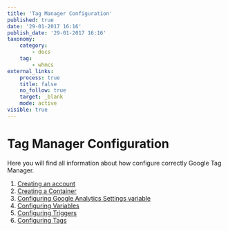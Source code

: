```yaml
---
title: 'Tag Manager Configuration'
published: true
date: '29-01-2017 16:16'
publish_date: '29-01-2017 16:16'
taxonomy:
    category:
        - docs
    tag:
        - whmcs
external_links:
    process: true
    title: false
    no_follow: true
    target: _blank
    mode: active
visible: true
---
```


# Tag Manager Configuration

Here you will find all information about how configure correctly Google Tag Manager.

1. [Creating an account][1]
2. [Creating a Container][2]
3. [Configuring Google Analytics Settings variable][3]
4. [Configuring Variables][4]
5. [Configuring Triggers][5]
6. [Configuring Tags][6]


[1]: /whmcs-gtm/tag-manager-configuration/creating-an-account "Creating an account"
[2]: /whmcs-gtm/tag-manager-configuration/creating-a-container "Creating a Container"
[3]: /whmcs-gtm/tag-manager-configuration/configuring-google-analytics-settings-variable "Configuring Google Analytics Settings variable"
[4]: /whmcs-gtm/tag-manager-configuration/variables "Configuring Variables"
[5]: /whmcs-gtm/tag-manager-configuration/triggers "Configuring Triggers"
[6]: /whmcs-gtm/tag-manager-configuration/tags "Configuring Tags"